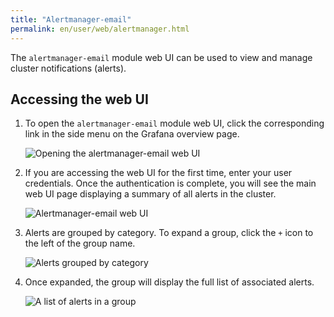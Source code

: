 ```yaml
---
title: "Alertmanager-email"
permalink: en/user/web/alertmanager.html
---
```


The `alertmanager-email` module web UI can be used to view and manage cluster notifications (alerts).

## Accessing the web UI

1. To open the `alertmanager-email` module web UI,
   click the corresponding link in the side menu on the Grafana overview page.

   ![Opening the alertmanager-email web UI](../../images/alertmanager-email/alertmanager-webinterface.png)

1. If you are accessing the web UI for the first time, enter your user credentials.
   Once the authentication is complete, you will see the main web UI page
   displaying a summary of all alerts in the cluster.

   ![Alertmanager-email web UI](../../images/alertmanager-email/alertmanager-interface.png)

1. Alerts are grouped by category.
   To expand a group, click the `+` icon to the left of the group name.

   ![Alerts grouped by category](../../images/alertmanager-email/alertmanager-alerts.png)

1. Once expanded, the group will display the full list of associated alerts.

   ![A list of alerts in a group](../../images/alertmanager-email/alertmanager-alertsgroup.png)
